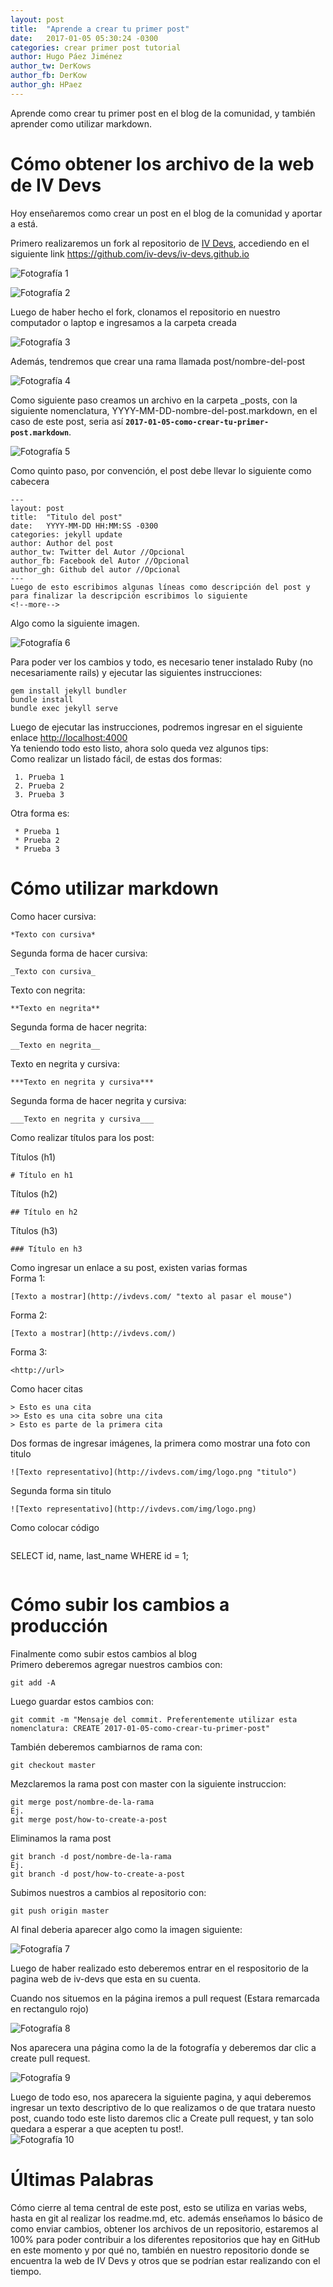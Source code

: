 ```yaml
---
layout: post
title:  "Aprende a crear tu primer post"
date:   2017-01-05 05:30:24 -0300
categories: crear primer post tutorial
author: Hugo Páez Jiménez
author_tw: DerKows
author_fb: DerKow
author_gh: HPaez
---
```

Aprende como crear tu primer post en el blog de la comunidad, y también aprender como utilizar markdown.

<!--more-->

# [](#obtener_archivos) Cómo obtener los archivo de la web de IV Devs

Hoy enseñaremos como crear un post en el blog de la comunidad y aportar a está.  

Primero realizaremos un fork al repositorio de [IV Devs](http://iv-devs.github.io/), accediendo en el siguiente link <https://github.com/iv-devs/iv-devs.github.io>  

![Fotografía 1](http://image.prntscr.com/image/c32bbb03391d4d0ba708bd0cdc9abcad.png)  

![Fotografía 2](http://image.prntscr.com/image/da7b59b68cd2438b8b5896a029796f1c.png)  

Luego de haber hecho el fork, clonamos el repositorio en nuestro computador o laptop e ingresamos a la carpeta creada  

![Fotografía 3](http://image.prntscr.com/image/d701ab8478134d909b3a1ba4d7246bee.png)  

Además, tendremos que crear una rama llamada post/nombre-del-post  

![Fotografía 4](http://image.prntscr.com/image/e9d835a22f2648b782f7e921ad1a10a2.png)  

Como siguiente paso creamos un archivo en la carpeta _posts, con la siguiente nomenclatura, YYYY-MM-DD-nombre-del-post.markdown, en el caso de este post, seria así __`2017-01-05-como-crear-tu-primer-post.markdown`__.  

![Fotografía 5](http://image.prntscr.com/image/b0395bbb601749b0b1b32381b97847be.png)  

Como quinto paso, por convención, el post debe llevar lo siguiente como cabecera  

```
---
layout: post
title:  "Titulo del post"
date:   YYYY-MM-DD HH:MM:SS -0300
categories: jekyll update
author: Author del post
author_tw: Twitter del Autor //Opcional
author_fb: Facebook del Autor //Opcional
author_gh: Github del autor //Opcional
---
Luego de esto escribimos algunas líneas como descripción del post y para finalizar la descripción escribimos lo siguiente
<!--more-->
```

Algo como la siguiente imagen.  

![Fotografía 6](http://image.prntscr.com/image/fc16c889cf38455a9c7119927026e51c.png)  

Para poder ver los cambios y todo, es necesario tener instalado Ruby (no necesariamente rails) y ejecutar las siguientes instrucciones:  

```
gem install jekyll bundler
bundle install
bundle exec jekyll serve
```

Luego de ejecutar las instrucciones, podremos ingresar en el siguiente enlace <http://localhost:4000>  
Ya teniendo todo esto listo, ahora solo queda vez algunos tips:  
Como realizar un listado fácil, de estas dos formas:  

```
 1. Prueba 1
 2. Prueba 2
 3. Prueba 3
```

Otra forma es:  

```
 * Prueba 1
 * Prueba 2
 * Prueba 3
```

# [](#utilizar_markdown) Cómo utilizar markdown

Como hacer cursiva:  

```
*Texto con cursiva*
```

Segunda forma de hacer cursiva:  

```
_Texto con cursiva_
```

Texto con negrita:  

```
**Texto en negrita**
```

Segunda forma de hacer negrita:  

```
__Texto en negrita__
```

Texto en negrita y cursiva:  

```
***Texto en negrita y cursiva***
```

Segunda forma de hacer negrita y cursiva:  

```
___Texto en negrita y cursiva___
```

Como realizar títulos para los post:  

Títulos (h1)  

```
# Título en h1
```

Títulos (h2)  

```
## Título en h2
```

Títulos (h3)  

```
### Título en h3
```

Como ingresar un enlace a su post, existen varias formas   
Forma 1:  

```
[Texto a mostrar](http://ivdevs.com/ "texto al pasar el mouse")
```
Forma 2:  

```
[Texto a mostrar](http://ivdevs.com/)
```
Forma 3:  

```
<http://url>
```

Como hacer citas  

```
> Esto es una cita
>> Esto es una cita sobre una cita
> Esto es parte de la primera cita
```


Dos formas de ingresar imágenes, la primera como mostrar una foto con titulo  
```
![Texto representativo](http://ivdevs.com/img/logo.png "titulo")
```

Segunda forma sin titulo  

```
![Texto representativo](http://ivdevs.com/img/logo.png)
```

Como colocar código

```
 ```
 SELECT id, name, last_name
 WHERE id = 1;
 ```
```

# [](#subir_cambios) Cómo subir los cambios a producción

Finalmente como subir estos cambios al blog  
Primero deberemos agregar nuestros cambios con:  

```
git add -A
```

Luego guardar estos cambios con:  

```
git commit -m "Mensaje del commit. Preferentemente utilizar esta nomenclatura: CREATE 2017-01-05-como-crear-tu-primer-post"
```

También deberemos cambiarnos de rama con:  

```
git checkout master
```

Mezclaremos la rama post con master con la siguiente instruccion:  

```
git merge post/nombre-de-la-rama
Ej.
git merge post/how-to-create-a-post
```

Eliminamos la rama post  

```
git branch -d post/nombre-de-la-rama
Ej.
git branch -d post/how-to-create-a-post
```

Subimos nuestros a cambios al repositorio con:  

```
git push origin master
```

Al final deberia aparecer algo como la imagen siguiente:  

![Fotografía 7](http://image.prntscr.com/image/014f626a5de446faadf1d19ff3f03c4c.png)  

Luego de haber realizado esto deberemos entrar en el respositorio de la pagina web de iv-devs que esta en su cuenta.  

Cuando nos situemos en la página iremos a pull request (Estara remarcada en rectangulo rojo)  

![Fotografía 8](http://image.prntscr.com/image/097e09137645408a8b8088830796e66b.png)

Nos aparecera una página como la de la fotografía y deberemos dar clic a create pull request.  

![Fotografía 9](http://image.prntscr.com/image/ef4a2762e3504ab4941adb719d0b368a.png)

Luego de todo eso, nos aparecera la siguiente pagina, y aqui deberemos ingresar un texto descriptivo de lo que realizamos o de que tratara nuesto post, cuando todo este listo daremos clic a Create pull request, y tan solo quedara a esperar a que acepten tu post!.  
![Fotografía 10](http://image.prntscr.com/image/491d5058105943c293129ea2cde4ae24.png)

# [](#final) Últimas Palabras

Cómo cierre al tema central de este post, esto se utiliza en varias webs, hasta en git al realizar los readme.md, etc. además enseñamos lo básico de como enviar cambios, obtener los archivos de un repositorio, estaremos al 100% para poder contribuir a los diferentes repositorios que hay en GitHub en este momento y por qué no, también en nuestro repositorio donde se encuentra la web de IV Devs y otros que se podrían estar realizando con el tiempo.